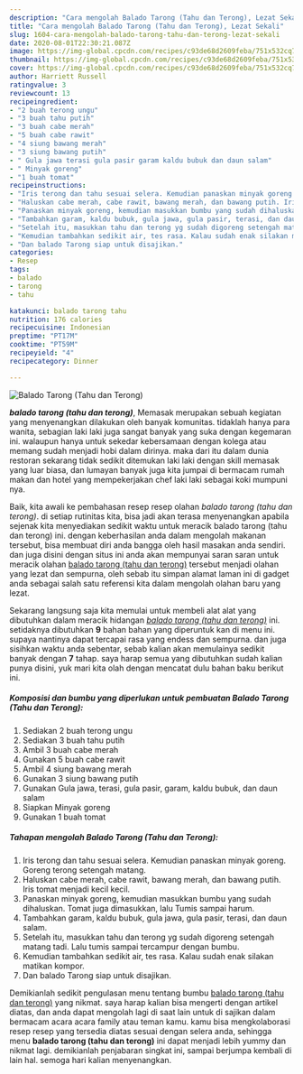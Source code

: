 ```yaml
---
description: "Cara mengolah Balado Tarong (Tahu dan Terong), Lezat Sekali"
title: "Cara mengolah Balado Tarong (Tahu dan Terong), Lezat Sekali"
slug: 1604-cara-mengolah-balado-tarong-tahu-dan-terong-lezat-sekali
date: 2020-08-01T22:30:21.087Z
image: https://img-global.cpcdn.com/recipes/c93de68d2609feba/751x532cq70/balado-tarong-tahu-dan-terong-foto-resep-utama.jpg
thumbnail: https://img-global.cpcdn.com/recipes/c93de68d2609feba/751x532cq70/balado-tarong-tahu-dan-terong-foto-resep-utama.jpg
cover: https://img-global.cpcdn.com/recipes/c93de68d2609feba/751x532cq70/balado-tarong-tahu-dan-terong-foto-resep-utama.jpg
author: Harriett Russell
ratingvalue: 3
reviewcount: 13
recipeingredient:
- "2 buah terong ungu"
- "3 buah tahu putih"
- "3 buah cabe merah"
- "5 buah cabe rawit"
- "4 siung bawang merah"
- "3 siung bawang putih"
- " Gula jawa terasi gula pasir garam kaldu bubuk dan daun salam"
- " Minyak goreng"
- "1 buah tomat"
recipeinstructions:
- "Iris terong dan tahu sesuai selera. Kemudian panaskan minyak goreng. Goreng terong setengah matang."
- "Haluskan cabe merah, cabe rawit, bawang merah, dan bawang putih. Iris tomat menjadi kecil kecil."
- "Panaskan minyak goreng, kemudian masukkan bumbu yang sudah dihaluskan. Tomat juga dimasukkan, lalu Tumis sampai harum."
- "Tambahkan garam, kaldu bubuk, gula jawa, gula pasir, terasi, dan daun salam."
- "Setelah itu, masukkan tahu dan terong yg sudah digoreng setengah matang tadi. Lalu tumis sampai tercampur dengan bumbu."
- "Kemudian tambahkan sedikit air, tes rasa. Kalau sudah enak silakan matikan kompor."
- "Dan balado Tarong siap untuk disajikan."
categories:
- Resep
tags:
- balado
- tarong
- tahu

katakunci: balado tarong tahu 
nutrition: 176 calories
recipecuisine: Indonesian
preptime: "PT17M"
cooktime: "PT59M"
recipeyield: "4"
recipecategory: Dinner

---
```



![Balado Tarong (Tahu dan Terong)](https://img-global.cpcdn.com/recipes/c93de68d2609feba/751x532cq70/balado-tarong-tahu-dan-terong-foto-resep-utama.jpg)

<b><i>balado tarong (tahu dan terong)</i></b>, Memasak merupakan sebuah kegiatan yang menyenangkan dilakukan oleh banyak komunitas. tidaklah hanya para wanita, sebagian laki laki juga sangat banyak yang suka dengan kegemaran ini. walaupun hanya untuk sekedar kebersamaan dengan kolega atau memang sudah menjadi hobi dalam dirinya. maka dari itu dalam dunia restoran sekarang tidak sedikit ditemukan laki laki dengan skill memasak yang luar biasa, dan lumayan banyak juga kita jumpai di bermacam rumah makan dan hotel yang mempekerjakan chef laki laki sebagai koki mumpuni nya.

Baik, kita awali ke pembahasan resep resep olahan <i>balado tarong (tahu dan terong)</i>. di setiap rutinitas kita, bisa jadi akan terasa menyenangkan apabila sejenak kita menyediakan sedikit waktu untuk meracik balado tarong (tahu dan terong) ini. dengan keberhasilan anda dalam mengolah makanan tersebut, bisa membuat diri anda bangga oleh hasil masakan anda sendiri. dan juga disini dengan situs ini anda akan mempunyai saran saran untuk meracik olahan <u>balado tarong (tahu dan terong)</u> tersebut menjadi olahan yang lezat dan sempurna, oleh sebab itu simpan alamat laman ini di gadget anda sebagai salah satu referensi kita dalam mengolah olahan baru yang lezat.




Sekarang langsung saja kita memulai untuk membeli alat alat yang dibutuhkan dalam meracik hidangan <u><i>balado tarong (tahu dan terong)</i></u> ini. setidaknya dibutuhkan <b>9</b> bahan bahan yang diperuntuk kan di menu ini. supaya nantinya dapat tercapai rasa yang endess dan sempurna. dan juga sisihkan waktu anda sebentar, sebab kalian akan memulainya sedikit banyak dengan <b>7</b> tahap. saya harap semua yang dibutuhkan sudah kalian punya disini, yuk mari kita olah dengan mencatat dulu bahan baku berikut ini.

<!--inarticleads1-->

##### Komposisi dan bumbu yang diperlukan untuk pembuatan Balado Tarong (Tahu dan Terong):

1. Sediakan 2 buah terong ungu
1. Sediakan 3 buah tahu putih
1. Ambil 3 buah cabe merah
1. Gunakan 5 buah cabe rawit
1. Ambil 4 siung bawang merah
1. Gunakan 3 siung bawang putih
1. Gunakan  Gula jawa, terasi, gula pasir, garam, kaldu bubuk, dan daun salam
1. Siapkan  Minyak goreng
1. Gunakan 1 buah tomat




<!--inarticleads2-->

##### Tahapan mengolah Balado Tarong (Tahu dan Terong):

1. Iris terong dan tahu sesuai selera. Kemudian panaskan minyak goreng. Goreng terong setengah matang.
1. Haluskan cabe merah, cabe rawit, bawang merah, dan bawang putih. Iris tomat menjadi kecil kecil.
1. Panaskan minyak goreng, kemudian masukkan bumbu yang sudah dihaluskan. Tomat juga dimasukkan, lalu Tumis sampai harum.
1. Tambahkan garam, kaldu bubuk, gula jawa, gula pasir, terasi, dan daun salam.
1. Setelah itu, masukkan tahu dan terong yg sudah digoreng setengah matang tadi. Lalu tumis sampai tercampur dengan bumbu.
1. Kemudian tambahkan sedikit air, tes rasa. Kalau sudah enak silakan matikan kompor.
1. Dan balado Tarong siap untuk disajikan.




Demikianlah sedikit pengulasan menu tentang bumbu <u>balado tarong (tahu dan terong)</u> yang nikmat. saya harap kalian bisa mengerti dengan artikel diatas, dan anda dapat mengolah lagi di saat lain untuk di sajikan dalam bermacam acara acara family atau teman kamu. kamu bisa mengkolaborasi resep resep yang tersedia diatas sesuai dengan selera anda, sehingga menu <b>balado tarong (tahu dan terong)</b> ini dapat menjadi lebih yummy dan nikmat lagi. demikianlah penjabaran singkat ini, sampai berjumpa kembali di lain hal. semoga hari kalian menyenangkan.
